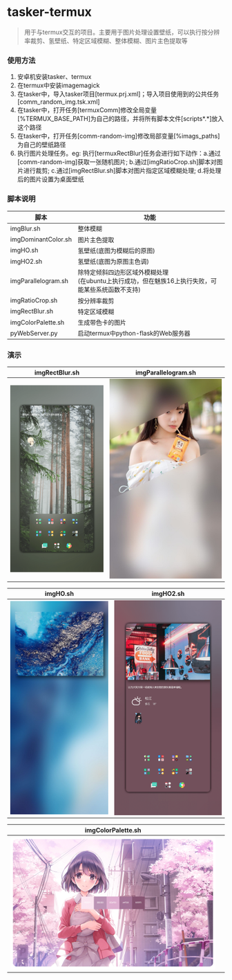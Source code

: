# tasker-termux
> 用于与termux交互的项目。主要用于图片处理设置壁纸，可以执行按分辨率裁剪、氢壁纸、特定区域模糊、整体模糊、图片主色提取等


### 使用方法
1. 安卓机安装tasker、termux
2. 在termux中安装imagemagick
3. 在tasker中，导入tasker项目[termux.prj.xml]；导入项目使用到的公共任务[comm_random_img.tsk.xml]
4. 在tasker中，打开任务[termuxComm]修改全局变量[%TERMUX_BASE_PATH]为自己的路径，并将所有脚本文件[scripts\*.*]放入这个路径
5. 在tasker中，打开任务[comm-random-img]修改局部变量[%imags_paths]为自己的壁纸路径
6. 执行图片处理任务。eg: 执行[termuxRectBlur]任务会进行如下动作：a.通过[comm-random-img]获取一张随机图片; b.通过[imgRatioCrop.sh]脚本对图片进行裁剪; c.通过[imgRectBlur.sh]脚本对图片指定区域模糊处理; d.将处理后的图片设置为桌面壁纸



### 脚本说明
|脚本|功能|
|-|-|
|imgBlur.sh|整体模糊|
|imgDominantColor.sh|图片主色提取|
|imgHO.sh|氢壁纸(底图为模糊后的原图)|
|imgHO2.sh|氢壁纸(底图为原图主色调)|
|imgParallelogram.sh|除特定倾斜四边形区域外模糊处理<br>(在ubuntu上执行成功，但在魅族16上执行失败，可能某些系统函数不支持)|
|imgRatioCrop.sh|按分辨率裁剪|
|imgRectBlur.sh|特定区域模糊|
|imgColorPalette.sh|生成带色卡的图片|
|pyWebServer.py|启动termux中python-flask的Web服务器|


### 演示
|imgRectBlur.sh|imgParallelogram.sh|
|-|-|
|<img src="https://github.com/bjc5233/tasker-termux/raw/master/resources/demo1.png"/>|<img src="https://github.com/bjc5233/tasker-termux/raw/master/resources/demo2.jpg"/>|

|imgHO.sh|imgHO2.sh|
|-|-|
|<img src="https://github.com/bjc5233/tasker-termux/raw/master/resources/demo3.jpg"/>|<img src="https://github.com/bjc5233/tasker-termux/raw/master/resources/demo4.png"/>|

|imgColorPalette.sh||
|-|-|
|<img src="https://github.com/bjc5233/tasker-termux/raw/master/resources/demo5.png"/>||